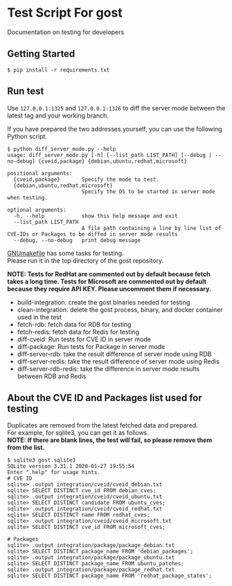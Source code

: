 # Test Script For gost
Documentation on testing for developers

## Getting Started
```terminal
$ pip install -r requirements.txt
```

## Run test
Use `127.0.0.1:1325` and `127.0.0.1:1326` to diff the server mode between the latest tag and your working branch.

If you have prepared the two addresses yourself, you can use the following Python script.
```terminal
$ python diff_server_mode.py --help
usage: diff_server_mode.py [-h] [--list_path LIST_PATH] [--debug | --no-debug] {cveid,package} {debian,ubuntu,redhat,microsoft}

positional arguments:
  {cveid,package}       Specify the mode to test.
  {debian,ubuntu,redhat,microsoft}
                        Specify the OS to be started in server mode when testing.

optional arguments:
  -h, --help            show this help message and exit
  --list_path LIST_PATH
                        A file path containing a line by line list of CVE-IDs or Packages to be diffed in server mode results
  --debug, --no-debug   print debug message
```

[GNUmakefile](../GNUmakefile) has some tasks for testing.  
Please run it in the top directory of the gost repository.

**NOTE: Tests for RedHat are commented out by default because fetch takes a long time. Tests for Microsoft are commented out by default because they require API KEY. Please uncomment them if necessary.**

- build-integration: create the gost binaries needed for testing
- clean-integration: delete the gost process, binary, and docker container used in the test
- fetch-rdb: fetch data for RDB for testing
- fetch-redis: fetch data for Redis for testing
- diff-cveid: Run tests for CVE ID in server mode
- diff-package: Run tests for Package in server mode
- diff-server-rdb: take the result difference of server mode using RDB
- diff-server-redis: take the result difference of server mode using Redis
- diff-server-rdb-redis: take the difference in server mode results between RDB and Redis

## About the CVE ID and Packages list used for testing
Duplicates are removed from the latest fetched data and prepared.  
For example, for sqlite3, you can get it as follows.  
**NOTE: If there are blank lines, the test will fail, so please remove them from the list.**
```terminal
$ sqlite3 gost.sqlite3
SQLite version 3.31.1 2020-01-27 19:55:54
Enter ".help" for usage hints.
# CVE ID
sqlite> .output integration/cveid/cveid_debian.txt
sqlite> SELECT DISTINCT cve_id FROM debian_cves;
sqlite> .output integration/cveid/cveid_ubuntu.txt
sqlite> SELECT DISTINCT candidate FROM ubuntu_cves;
sqlite> .output integration/cveid/cveid_redhat.txt
sqlite> SELECT DISTINCT name FROM redhat_cves;
sqlite> .output integration/cveid/cveid_microsoft.txt
sqlite> SELECT DISTINCT cve_id FROM microsoft_cves;

# Packages
sqlite> .output integration/package/package_debian.txt
sqlite> SELECT DISTINCT package_name FROM 'debian_packages';
sqlite> .output integration/package/package_ubuntu.txt
sqlite> SELECT DISTINCT package_name FROM ubuntu_patches;
sqlite> .output integration/package/package_redhat.txt
sqlite> SELECT DISTINCT package_name FROM 'redhat_package_states';
```
